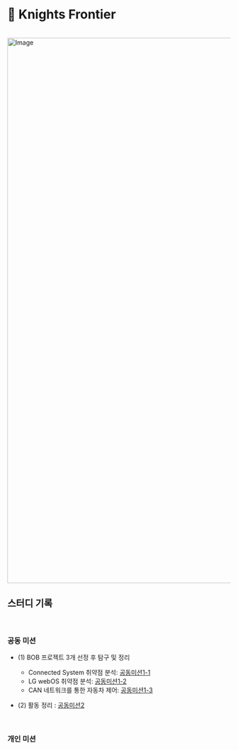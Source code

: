# 🌙 Knights Frontier 


<br>

<img width="2264" height="1232" alt="Image" src="https://github.com/user-attachments/assets/5af15951-b555-4f12-9c2c-bb72ac381bea" />

<br>

## 스터디 기록

<br>

### 공동 미션
- (1) BOB 프로젝트 3개 선정 후 탐구 및 정리
   - Connected System 취약점 분석: [공동미션1-1](https://github.com/Jo0dY/Knights-Frontier/blob/main/Joint%20mission/First_One.md)
   - LG webOS 취약점 분석: [공동미션1-2](https://github.com/Jo0dY/Knights-Frontier/blob/main/Joint%20mission/First_Two.md)
   - CAN 네트워크를 통한 자동차 제어: [공동미션1-3](https://github.com/Jo0dY/Knights-Frontier/blob/main/Joint%20mission/First_three.md)


- (2) 활동 정리 : [공동미션2](https://github.com/Jo0dY/Knights-Frontier/blob/main/Joint%20mission/Second.md)

<br>

### 개인 미션  

